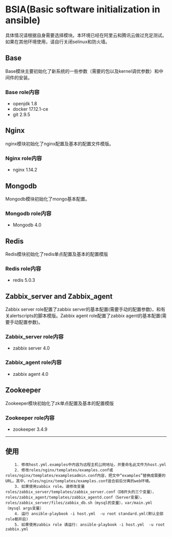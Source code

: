 # BSIA(Basic software initialization in ansible)

具体情况请根据自身需要选择模块。本环境已经在阿里云和腾讯云做过充足测试。如果在其他环境使用，请自行关闭selinux和防火墙。

## Base
Base模块主要初始化了新系统的一些参数（需要的包以及kernel调优参数）和中间件的安装。

### Base role内容
* openjdk 1.8
* docker 17.12.1-ce
* git 2.9.5

## Nginx
nginx模块初始化了nginx配置及基本的配置文件模版。

### Nginx role内容
* nginx 1.14.2

## Mongodb
Mongodb模块初始化了mongo基本配置。

### Mongodb role内容
* Mongodb 4.0

## Redis
Redis模块初始化了redis单点配置及基本的配置模版

### Redis role内容
* redis 5.0.3

## Zabbix_server and Zabbix_agent
Zabbix server role配置了zabbix server的基本配置(需要手动的配置参数)，和有关alertscripts的脚本模版。Zabbix agent role配置了zabbix agent的基本配置(需要手动配置参数)。

### Zabbix_server role内容
* zabbix server 4.0

### Zabbix_agent role内容
* zabbix agent 4.0

## Zookeeper
Zookeeper模块初始化了zk单点配置及基本的配置模版

### Zookeeper role内容
* zookeeper 3.4.9

* * *

## 使用
```
    1. 修改host.yml.examples中内容为远程主机公网地址，并重命名此文件为host.yml
    2. 修改roles/nginx/templates/examples.conf或roles/nginx/templates/examplesadmin.conf内容，把文中“examples”替换成需要的URL。其中，roles/nginx/templates/examples.conf适合前后分离的web环境。
    3. 如果使用zabbix role。请修改变量 roles/zabbix_server/templates/zabbix_server.conf（DB开头的三个变量），roles/zabbix_agent/templates/zabbix_agentd.conf（Server变量），roles/zabbix_server/files/zabbix_db.sh（mysql的变量），var/main.yml（mysql args变量）
    4. 运行 ansible-playbook -i host.yml  -u root standard.yml(默认全部role都开启)
    5. 如果使用zabbix role 请运行: ansible-playbook -i host.yml  -u root zabbix.yml
```